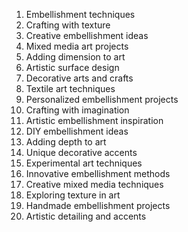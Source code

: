 1. Embellishment techniques
2. Crafting with texture
3. Creative embellishment ideas
4. Mixed media art projects
5. Adding dimension to art
6. Artistic surface design
7. Decorative arts and crafts
8. Textile art techniques
9. Personalized embellishment projects
10. Crafting with imagination
11. Artistic embellishment inspiration
12. DIY embellishment ideas
13. Adding depth to art
14. Unique decorative accents
15. Experimental art techniques
16. Innovative embellishment methods
17. Creative mixed media techniques
18. Exploring texture in art
19. Handmade embellishment projects
20. Artistic detailing and accents
